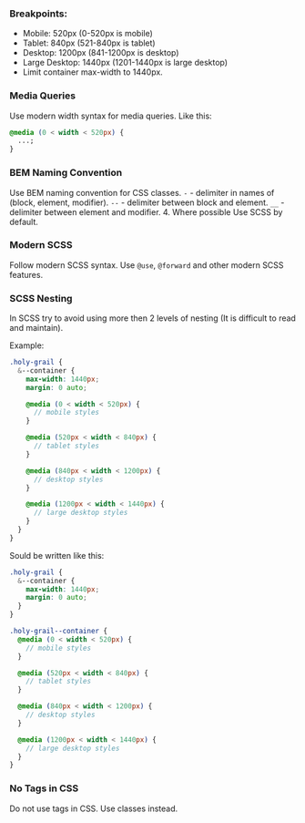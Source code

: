 ### Breakpoints:

- Mobile: 520px (0-520px is mobile)
- Tablet: 840px (521-840px is tablet)
- Desktop: 1200px (841-1200px is desktop)
- Large Desktop: 1440px (1201-1440px is large desktop)
- Limit container max-width to 1440px.

### Media Queries

Use modern width syntax for media queries. Like this:

```css
@media (0 < width < 520px) {
  ...;
}
```

### BEM Naming Convention

Use BEM naming convention for CSS classes.
`-` - delimiter in names of (block, element, modifier).
`--` - delimiter between block and element.
`__` - delimiter between element and modifier. 4. Where possible Use SCSS by default.

### Modern SCSS

Follow modern SCSS syntax. Use `@use`, `@forward` and other modern SCSS features.

### SCSS Nesting

In SCSS try to avoid using more then 2 levels of nesting (It is difficult to read and maintain).

Example:

```scss
.holy-grail {
  &--container {
    max-width: 1440px;
    margin: 0 auto;

    @media (0 < width < 520px) {
      // mobile styles
    }

    @media (520px < width < 840px) {
      // tablet styles
    }

    @media (840px < width < 1200px) {
      // desktop styles
    }

    @media (1200px < width < 1440px) {
      // large desktop styles
    }
  }
}
```

Sould be written like this:

```scss
.holy-grail {
  &--container {
    max-width: 1440px;
    margin: 0 auto;
  }
}

.holy-grail--container {
  @media (0 < width < 520px) {
    // mobile styles
  }

  @media (520px < width < 840px) {
    // tablet styles
  }

  @media (840px < width < 1200px) {
    // desktop styles
  }

  @media (1200px < width < 1440px) {
    // large desktop styles
  }
}
```

### No Tags in CSS

Do not use tags in CSS. Use classes instead.
